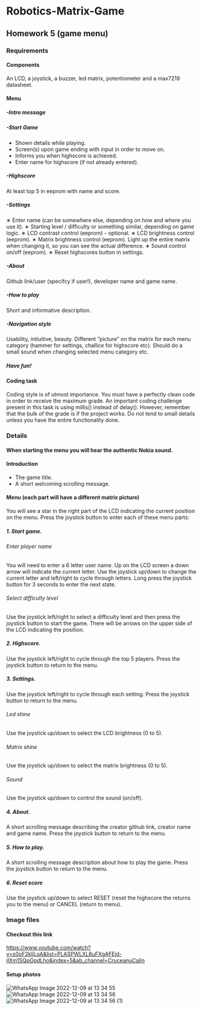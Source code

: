 # Robotics-Matrix-Game

 ## Homework 5 (game menu)

 ### Requirements 
 
 #### Components
 An LCD, a joystick, a buzzer, led matrix, potentiometer and a max7219 datasheet.
 
 #### Menu
 
 ##### -Intro message
 
 ##### -Start Game
 * Shown details while playing.
 * Screen(s) upon game ending with input in order to move on.
 * Informs you when highscore is achieved.
 * Enter name for highscore (if not already entered).
 
 ##### -Highscore
 At least top 5 in eeprom with name and score.
 
 ##### -Settings
 ∗ Enter name (can be somewhere else, depending on how and where you use it).
 ∗ Starting level / difficulty or something similar, depending on game logic.
 ∗ LCD contrast control (eeprom) - optional.
 ∗ LCD brightness control (eeprom).
 ∗ Matrix brightness control (eeprom). Light up the entire matrix when changing it, so you can see the actual difference.
 ∗ Sound control on/off (eeprom).
 ∗ Reset highscores button in settings.
 
 ##### -About
 Github link/user (specifcy if user!), developer name and game name.
 
 ##### -How to play
 Short and informative description.
 
 ##### -Navigation style
 Usability, intiuitive, beauty. Different ”picture” on the matrix for each menu category (hammer for settings, challice for highscore etc). Should do a small sound  when changing selected menu category etc.
 
 ##### Have fun!
 
 #### Coding task
 Coding style is of utmost importance. You must have a perfectly clean code in order to receive the maximum grade. An important coding challenge present in this task is using millis() instead of delay(). However, remember that the bulk of the grade is if the project works. Do not tend to small details unless you have the entire functionality done.
 
 ### Details
 
 #### When starting the menu you will hear the authentic Nokia sound.
 
 #### Introduction
 * The game title.
 * A short welcoming scrolling message.
 
 #### Menu (each part will have a different matrix picture)
 You will see a star in the right part of the LCD indicating the current position on the menu.
 Press the joystick button to enter each of these menu parts:
 
 ##### 1. Start game.
 
 ###### Enter player name
 You will need to enter a 6 letter user name.
 Up on the LCD screen a down arrow will indicate the current letter.
 Use the joystick up/down to change the current letter and left/right to cycle through letters.
 Long press the joystick button for 3 seconds to enter the next state.
 
 ###### Select difficulty level
 Use the joystick left/right to select a difficulty level and then press the joystick button to start the game.
 There will be arrows on the upper side of the LCD indicating the position.
 
 ##### 2. Highscore.
 Use the joystick left/right to cycle through the top 5 players.
 Press the joystick button to return to the menu.
 
 ##### 3. Settings.
 Use the joystick left/right to cycle through each setting.
 Press the joystick button to return to the menu.
 
 ###### Led shine
 Use the joystick up/down to select the LCD brightness (0 to 5).
 
 ###### Matrix shine
 Use the joystick up/down to select the matrix brightness (0 to 5).
 
 ###### Sound
 Use the joystick up/down to control the sound (on/off).
 
 ##### 4. About.
 A short scrolling message describing the creator github link, creator name and game name.
 Press the joystick button to return to the menu.
 
 ##### 5. How to play.
 A short scrolling message description about how to play the game.
 Press the joystick button to return to the menu.
 
 ##### 6. Reset score
 Use the joystick up/down to select RESET (reset the highscore the returns you to the menu) or CANCEL (return to menu).
 
 ### Image files
 #### Checkout this link
 https://www.youtube.com/watch?v=s0oF2kljLoA&list=PLASPWLXL8uFXgAFEjd-jlXm1SQpGpdLho&index=5&ab_channel=CruceanuCalin
 #### Setup photos
 ![WhatsApp Image 2022-12-09 at 13 34 55](https://user-images.githubusercontent.com/80258120/206701556-49a8d51d-342c-409e-85d0-fe3b9530755f.jpeg)
 ![WhatsApp Image 2022-12-09 at 13 34 56](https://user-images.githubusercontent.com/80258120/206701566-80867869-d0b1-402c-a5cd-710e775bdea8.jpeg) 
 ![WhatsApp Image 2022-12-09 at 13 34 56 (1)](https://user-images.githubusercontent.com/80258120/206701589-091c85c1-54e3-4ebf-ac90-6fa69a9af2c8.jpeg)



